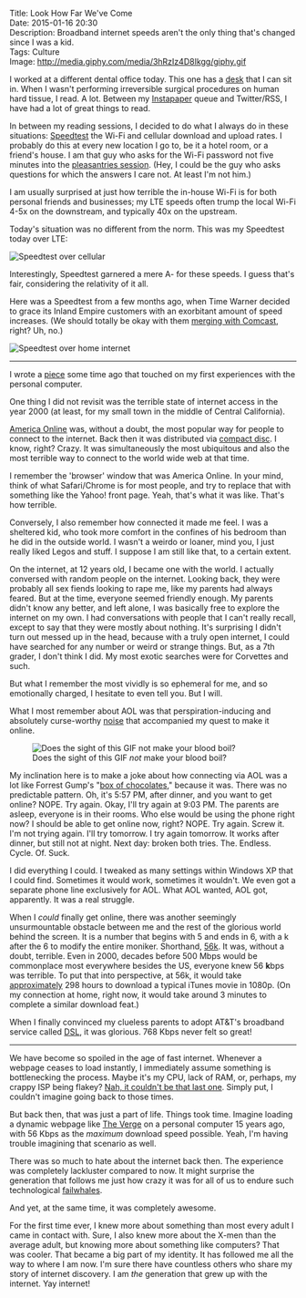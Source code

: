 Title: Look How Far We've Come  
Date: 2015-01-16 20:30  
Description: Broadband internet speeds aren't the only thing that's changed since I was a kid.  
Tags: Culture  
Image: http://media.giphy.com/media/3hRzIz4D8Ikgg/giphy.gif  

I worked at a different dental office today. This one has a [desk][1] that I can sit in. When I wasn't performing irreversible surgical procedures on human hard tissue, I read. A lot. Between my [Instapaper][2] queue and Twitter/RSS, I have had a lot of great things to read.

In between my reading sessions, I decided to do what I always do in these situations: [Speedtest][3] the Wi-Fi and cellular download and upload rates. I probably do this at every new location I go to, be it a hotel room, or a friend's house. I am that guy who asks for the Wi-Fi password not five minutes into the [pleasantries session][4]. (Hey, I could be the guy who asks questions for which the answers I care not. At least I'm not him.)

I am usually surprised at just how terrible the in-house Wi-Fi is for both personal friends and businesses; my LTE speeds often trump the local Wi-Fi 4-5x on the downstream, and typically 40x on the upstream.

Today's situation was no different from the norm. This was my Speedtest today over LTE:

<p><img class="iphone" src="http://www.speedtest.net/result/4065330285.png" alt="Speedtest over cellular" title="Speedtest over cellular"></p>

Interestingly, Speedtest garnered a mere A- for these speeds. I guess that's fair, considering the relativity of it all.

Here was a Speedtest from a few months ago, when Time Warner decided to grace its Inland Empire customers with an exorbitant amount of speed increases. (We should totally be okay with them [merging with Comcast][5], right? Uh, no.)

<p><img class="iphone" src="http://www.speedtest.net/result/3867339763.png" alt="Speedtest over home internet" title="Speedtest over home internet"></p>

***

I wrote a [piece][6] some time ago that touched on my first experiences with the personal computer. 

One thing I did not revisit was the terrible state of internet access in the year 2000 (at least, for my small town in the middle of Central California). 

[America Online][7] was, without a doubt, the most popular way for people to connect to the internet. Back then it was distributed via [compact disc][8]. I know, right? Crazy. It was simultaneously the most ubiquitous and also the most terrible way to connect to the world wide web at that time.

I remember the 'browser' window that was America Online. In your mind, think of what Safari/Chrome is for most people, and try to replace that with something like the Yahoo! front page. Yeah, that's what it was like. That's how terrible.

Conversely, I also remember how connected it made me feel. I was a sheltered kid, who took more comfort in the confines of his bedroom than he did in the outside world. I wasn't a weirdo or loaner, mind you, I just really liked Legos and stuff. I suppose I am still like that, to a certain extent. 

On the internet, at 12 years old, I became one with the world. I actually conversed with random people on the internet. Looking back, they were probably all sex fiends looking to rape me, like my parents had always feared. But at the time, everyone seemed friendly enough. My parents didn't know any better, and left alone, I was basically free to explore the internet on my own. I had conversations with people that I can't really recall, except to say that they were mostly about nothing. It's surprising I didn't turn out messed up in the head, because with a truly open internet, I could have searched for any number or weird or strange things. But, as a 7th grader, I don't think I did. My most exotic searches were for Corvettes and such.

But what I remember the most vividly is so ephemeral for me, and so emotionally charged, I hesitate to even tell you. But I will.

What I most remember about AOL was that perspiration-inducing and absolutely curse-worthy [noise][9] that accompanied my  quest to make it online. 

<figure>
	<img src="http://media.giphy.com/media/3hRzIz4D8Ikgg/giphy.gif" alt="Does the sight of this GIF not make your blood boil?" title="Does the sight of this GIF not make your blood boil?">
	<figcaption>Does the sight of this GIF <em>not</em> make your blood boil?</figcaption>
</figure>

My inclination here is to make a joke about how connecting via AOL was a lot like Forrest Gump's "[box of chocolates][10]," because it was. There was no predictable pattern. Oh, it's 5:57 PM, after dinner, and you want to get online? NOPE. Try again. Okay, I'll try again at 9:03 PM. The parents are asleep, everyone is in their rooms. Who else would be using the phone right now? I should be able to get online now, right? NOPE. Try again. Screw it. I'm not trying again. I'll try tomorrow. I try again tomorrow. It works after dinner, but still not at night. Next day: broken both tries. The. Endless. Cycle. Of. Suck. 

I did everything I could. I tweaked as many settings within Windows XP that I could find. Sometimes it would work, sometimes it wouldn't. We even got a separate phone line exclusively for AOL. What AOL wanted, AOL got, apparently. It was a real struggle.

When I *could* finally get online, there was another seemingly unsurmountable obstacle between me and the rest of the glorious world behind the screen. It is a number that begins with 5 and ends in 6, with a k after the 6 to modify the entire moniker. Shorthand, [56k][11]. It was, without a doubt, terrible. Even in 2000, decades before 500 Mbps would be commonplace most everywhere besides the US, everyone knew 56 **k**bps was terrible. To put that into perspective, at 56k, it would take [approximately][12] 298 hours to download a typical iTunes movie in 1080p. (On my connection at home, right now, it would take around 3 minutes to complete a similar download feat.)

When I finally convinced my clueless parents to adopt AT&T's broadband service called [DSL][13], it was glorious. 768 Kbps never felt so great! 

***

We have become so spoiled in the age of fast internet. Whenever a webpage ceases to load instantly, I immediately assume something is bottlenecking the process. Maybe it's my CPU, lack of RAM, or, perhaps, my crappy ISP being flakey? [Nah, it couldn't be that last one][14]. Simply put, I couldn't imagine going back to those times. 

But back then, that was just a part of life. Things took time. Imagine loading a dynamic webpage like [The Verge][15] on a personal computer 15 years ago, with 56 Kbps as the *maximum* download speed possible. Yeah, I'm having trouble imagining that scenario as well.

There was so much to hate about the internet back then. The experience was completely lackluster compared to now. It might surprise the generation that follows me just how crazy it was for all of us to endure such technological [failwhales][16]. 

And yet, at the same time, it was completely awesome. 

For the first time ever, I knew more about something than most every adult I came in contact with. Sure, I also knew more about the X-men than the average adult, but knowing more about something like computers? That was cooler. That became a big part of my identity. It has followed me all the way to where I am now. I'm sure there have countless others who share my story of internet discovery. I am *the* generation that grew up with the internet. Yay internet!

[1]: http://d.pr/i/14WBi+ "Picture of my current situation at work"
[2]: https://www.instapaper.com/p/ToniWonKanobi "Me on Instagram"
[3]: http://speedtest.org "Speedtest"
[4]: http://loljunky.com/images/me-vs-normal-people-at-someones-house-1608.jpg "'What's your WiFi passowrd?'"
[5]: http://bgr.com/2015/01/15/comcast-time-warner-cable-merger-opposition-2/ "Boy Genius Report on the Comcast / Time Warner merger"
[6]: /2015/1/5/facebook-is-the-new-aol "My post on how Facebook is irrelevant"
[7]: https://en.wikipedia.org/wiki/AOL "Wikipedia: AOL"
[8]: http://nowiknow.com/wp-content/uploads/2012/12/120866345IVflSI_ph.jpeg "AOL CD"
[9]: https://www.youtube.com/watch?v=D1UY7eDRXrs "AOL dial-up sequence"
[10]: https://en.wiktionary.org/wiki/life_is_like_a_box_of_chocolates "Forrest Gump quote"
[11]: https://en.wikipedia.org/wiki/56_kbit/s_modem "Wikipedia: 56k modem"
[12]: http://www.download-time.com "Tests true download times"
[13]: https://en.wikipedia.org/wiki/Digital_subscriber_line "Wikipedia: DSL"
[14]: http://www.jsonline.com/watchdog/pi/time-warner-scores-lowest-on-cable-tv-customer-satisfaction-report-says-b9915944z1-208433401.html "Time Warner scores lowest on cable TV customer satisfaction, report says"
[15]: http://www.theverge.com "The Verge"
[16]: http://readwrite.com/2008/07/17/the_story_of_the_fail_whale "Twitter's 'Fail Whale'"